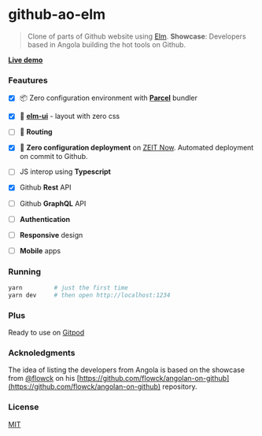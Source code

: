 # github-ao-elm

> Clone of parts of Github website using [Elm](https://elm-lang.org). **Showcase**: Developers based in Angola building the hot tools on Github.

**[Live demo](https://github-ao-elm.now.sh)**


### Feautures


- [x] 📦 Zero configuration environment with **[Parcel](https://https://parceljs.org/)** bundler

- [x] 💅 **[elm-ui](https://package.elm-lang.org/packages/mdgriffith/elm-ui/latest)** - layout with zero css

- [ ] 🚆 **Routing**

- [x] 🚀 **Zero configuration deployment** on [ZEIT Now](https://zeit.co/guides/upgrade-to-zero-configuration/). Automated deployment on commit to Github.

- [ ] JS interop using **Typescript**

- [x] Github **Rest** API

- [ ] Github **GraphQL** API

- [ ] **Authentication**

- [ ] **Responsive** design

- [ ] **Mobile** apps


### Running

```sh
yarn         # just the first time
yarn dev     # then open http://localhost:1234
```

### Plus

Ready to use on [Gitpod](https://www.gitpod.io/)

### Acknoledgments

The idea of listing the developers from Angola is based on the showcase from [@flowck](https://github.com/flowck) on his [https://github.com/flowck/angolan-on-github](https://github.com/flowck/angolan-on-github) repository.

### License

[MIT](https://lemolsoft.mit-license.org/)
